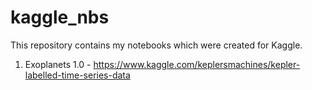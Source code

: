 # kaggle_nbs
This repository contains my notebooks which were created for Kaggle.
1. Exoplanets 1.0 - https://www.kaggle.com/keplersmachines/kepler-labelled-time-series-data
